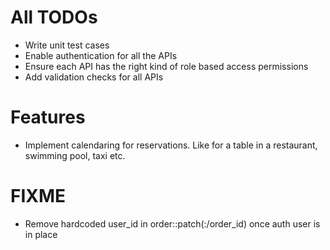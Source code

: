 # All TODOs
  - Write unit test cases
  - Enable authentication for all the APIs
  - Ensure each API has the right kind of role based access permissions
  - Add validation checks for all APIs

# Features
  - Implement calendaring for reservations. Like for a table in a restaurant, swimming pool, taxi etc.

# FIXME
  - Remove hardcoded user_id in order::patch(:/order_id) once auth user is in place
